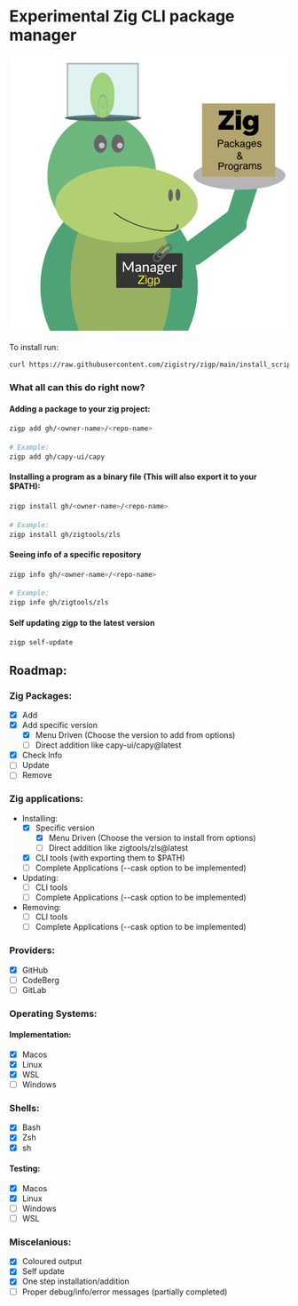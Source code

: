 # Experimental Zig CLI package manager

<center>

![alt](./docs/Zigp.png)

</center>

To install run:

```bash
curl https://raw.githubusercontent.com/zigistry/zigp/main/install_script.sh -sSf | sh
```

### What all can this do right now?

#### Adding a package to your zig project:

```bash
zigp add gh/<owner-name>/<repo-name>

# Example:
zigp add gh/capy-ui/capy
```

#### Installing a program as a binary file (This will also export it to your $PATH):

```bash
zigp install gh/<owner-name>/<repo-name>

# Example:
zigp install gh/zigtools/zls
```

#### Seeing info of a specific repository

```bash
zigp info gh/<owner-name>/<repo-name>

# Example:
zigp info gh/zigtools/zls
```
#### Self updating zigp to the latest version

```bash
zigp self-update
```

## Roadmap:

### Zig Packages:
- [x] Add
- [x] Add specific version
    - [x] Menu Driven (Choose the version to add from options)
    - [ ] Direct addition like capy-ui/capy@latest
- [x] Check Info
- [ ] Update
- [ ] Remove

### Zig applications:
- Installing:
    - [x] Specific version
        - [x] Menu Driven (Choose the version to install from options)
        - [ ] Direct addition like zigtools/zls@latest
    - [x] CLI tools (with exporting them to $PATH)
    - [ ] Complete Applications (--cask option to be implemented)
- Updating:
    - [ ] CLI tools
    - [ ] Complete Applications (--cask option to be implemented)
- Removing:
    - [ ] CLI tools
    - [ ] Complete Applications (--cask option to be implemented)

### Providers:
- [x] GitHub
- [ ] CodeBerg
- [ ] GitLab

### Operating Systems:

#### Implementation:
- [x] Macos
- [x] Linux
- [x] WSL
- [ ] Windows

### Shells:
- [x] Bash
- [x] Zsh
- [x] sh

#### Testing:
- [x] Macos
- [x] Linux
- [ ] Windows
- [ ] WSL

### Miscelanious:

- [x] Coloured output
- [x] Self update
- [x] One step installation/addition
- [ ] Proper debug/info/error messages (partially completed)

